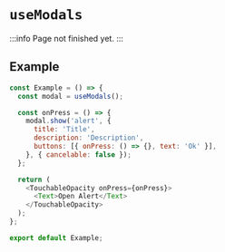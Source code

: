 # `useModals`

:::info
Page not finished yet.
:::

## Example

```js
const Example = () => {
  const modal = useModals();

  const onPress = () => {
    modal.show('alert', {
      title: 'Title',
      description: 'Description',
      buttons: [{ onPress: () => {}, text: 'Ok' }],
    }, { cancelable: false });
  };

  return (
    <TouchableOpacity onPress={onPress}>
      <Text>Open Alert</Text>
    </TouchableOpacity>
  );
};

export default Example;
```
